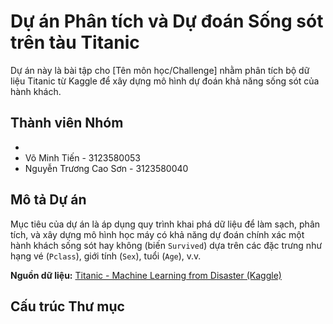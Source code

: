# Dự án Phân tích và Dự đoán Sống sót trên tàu Titanic

Dự án này là bài tập cho [Tên môn học/Challenge] nhằm phân tích bộ dữ liệu Titanic từ Kaggle để xây dựng mô hình dự đoán khả năng sống sót của hành khách.

## Thành viên Nhóm

* 
* Võ Minh Tiến - 3123580053
* Nguyễn Trương Cao Sơn - 3123580040

## Mô tả Dự án

Mục tiêu của dự án là áp dụng quy trình khai phá dữ liệu để làm sạch, phân tích, và xây dựng mô hình học máy có khả năng dự đoán chính xác một hành khách sống sót hay không (biến `Survived`) dựa trên các đặc trưng như hạng vé (`Pclass`), giới tính (`Sex`), tuổi (`Age`), v.v.

**Nguồn dữ liệu:** [Titanic - Machine Learning from Disaster (Kaggle)](https://www.kaggle.com/competitions/titanic/data)

## Cấu trúc Thư mục

